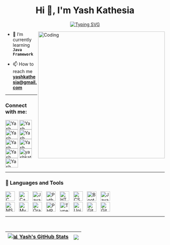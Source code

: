 <h1 align="center">Hi 👋, I'm Yash Kathesia</h1>
<p align="center">
<a href="https://git.io/typing-svg"><img src="https://readme-typing-svg.demolab.com?font=Times+New+Roman&duration=4000&pause=800&center=true&vCenter=true&random=false&width=435&lines=Passionate+about+Full+Stack+Web+Development;Interested+in+Java;Always+learning+new+things" alt="Typing SVG" /></a>
</p>
<img align="right" alt="Coding" width="400" src="https://cdn.dribbble.com/users/1162077/screenshots/3848914/programmer.gif">

- 🌱 I’m currently learning **`Java Framework`**

- 📫 How to reach me **yashkathesia@gmail.com**

---

<h3 align="left">Connect with me: </h3>
<p align="left">
    <!-- Twitter -->
    <a href="https://twitter.com/YKathesia" target="blank"><img align="center" src="https://cdn.jsdelivr.net/gh/devicons/devicon@latest/icons/twitter/twitter-original.svg" alt="Yash Kathesia" height="30" width="40" /></a>
    <!-- Linkedin -->
    <a href="https://www.linkedin.com/in/yash-kathesia-5245601a9/" target="blank"><img align="center" src="https://cdn.jsdelivr.net/gh/devicons/devicon@latest/icons/linkedin/linkedin-original.svg" alt="Yash Kathesia" height="30" width="40" /></a>
    <!-- Stackoverflow -->
    <a href="https://stackoverflow.com/users/24059744/yash-kathesia" target="blank"><img align="center" src="https://cdn.jsdelivr.net/gh/devicons/devicon@latest/icons/stackoverflow/stackoverflow-original-wordmark.svg" alt="Yash Kathesia" height="30" width="40" /></a>
    <!-- Kaggle -->
    <a href="https://www.kaggle.com/yashkathesia" target="blank"><img align="center" src="https://cdn.jsdelivr.net/gh/devicons/devicon@latest/icons/kaggle/kaggle-original-wordmark.svg" alt="Yash Kathesia" height="30" width="40" /></a>
    <!-- CodeChef -->
    <a href="https://www.codechef.com/users/yashkathesia" target="blank"><img align="center" src="https://cdn.jsdelivr.net/npm/simple-icons@3.1.0/icons/codechef.svg" alt="Yash Kathesia" height="30" width="40" /></a>
    <!-- Hackerrank -->
    <a href="https://www.hackerrank.com/profile/yash_kathesia" target="blank"><img align="center" src="https://raw.githubusercontent.com/rahuldkjain/github-profile-readme-generator/master/src/images/icons/Social/hackerrank.svg" alt="Yash Kathesia" height="30" width="40" /></a>
    <!-- Codeforces -->
    <a href="https://codeforces.com/profile/yash_kathesia" target="blank"><img align="center" src="https://raw.githubusercontent.com/rahuldkjain/github-profile-readme-generator/master/src/images/icons/Social/codeforces.svg" alt="Yash Kathesia" height="30" width="40" /></a>
    <!-- Leetcode -->
    <a href="https://leetcode.com/yashkathesia/" target="blank"><img align="center" src="https://raw.githubusercontent.com/rahuldkjain/github-profile-readme-generator/master/src/images/icons/Social/leet-code.svg" alt="yashkathesia" height="30" width="40" /></a>
    <!-- Geeksforgeeks -->
    <a href="https://auth.geeksforgeeks.org/user/yashkathesia" target="blank"><img align="center" src="https://raw.githubusercontent.com/rahuldkjain/github-profile-readme-generator/master/src/images/icons/Social/geeks-for-geeks.svg" alt="Yash Kathesia" height="30" width="40" /></a>
</p>

---

### 🧰 Languages and Tools
<p align="left">
    <!-- C -->
    <img align="left" alt="C" width="30px" style="padding-right:10px;" src="https://cdn.jsdelivr.net/gh/devicons/devicon@latest/icons/c/c-original.svg"/>
    <!-- C++ -->
    <img align="left" alt="C++" width="30px" style="padding-right:10px;" src="https://cdn.jsdelivr.net/gh/devicons/devicon@latest/icons/cplusplus/cplusplus-original.svg"/>
    <!-- Java -->
    <img align="left" alt="Java" width="30px" style="padding-right:10px;" src="https://cdn.jsdelivr.net/gh/devicons/devicon/icons/java/java-original.svg"/>
    <!-- Python -->
    <img align="left" alt="Python" width="30px" style="padding-right:10px;" src="https://cdn.jsdelivr.net/gh/devicons/devicon@latest/icons/python/python-original-wordmark.svg"/>
    <!-- HTML -->
    <img align="left" alt="HTML5" width="30px" style="padding-right:10px;" src="https://cdn.jsdelivr.net/gh/devicons/devicon@latest/icons/html5/html5-original-wordmark.svg"/>
    <!-- CSS -->
    <img align="left" alt="CSS3" width="30px" style="padding-right:10px;" src="https://cdn.jsdelivr.net/gh/devicons/devicon@latest/icons/css3/css3-original-wordmark.svg"/>
    <!-- Bootstrap -->
    <img align="left" alt="Bootstrap" width="30px" style="padding-right:10px;" src="https://cdn.jsdelivr.net/gh/devicons/devicon@latest/icons/bootstrap/bootstrap-original-wordmark.svg"/>
    <!-- JavaScript -->
    <img align="left" alt="JavaScript" width="30px" style="padding-right:10px;" src="https://cdn.jsdelivr.net/gh/devicons/devicon@latest/icons/javascript/javascript-original.svg" /> <br /> <br />
    <!-- MSSQL -->
    <img align="left" alt="MSSQL" width="30px" style="padding-right:10px;" src="https://cdn.jsdelivr.net/gh/devicons/devicon@latest/icons/microsoftsqlserver/microsoftsqlserver-original-wordmark.svg" />
    <!-- MySQL -->    
    <img align="left" alt="MySQL" width="30px" style="padding-right:10px;" src="https://cdn.jsdelivr.net/gh/devicons/devicon@latest/icons/mysql/mysql-original-wordmark.svg" />
    <!-- Oracle -->
    <img align="left" alt="Oracle" width="30px" style="padding-right:10px;" src="https://cdn.jsdelivr.net/gh/devicons/devicon@latest/icons/oracle/oracle-original.svg" />
    <!-- PHP -->
    <img align="left" alt="PHP" width="30px" style="padding-right:10px;" src="https://cdn.jsdelivr.net/gh/devicons/devicon@latest/icons/php/php-original.svg" />
    <!-- TypeScript -->
    <img align="left" alt="TypeScript" width="30px" style="padding-right:10px;" src="https://cdn.jsdelivr.net/gh/devicons/devicon@latest/icons/typescript/typescript-original.svg" />    
    <!-- Unity Game Engine -->
    <img align="left" alt="Unity Game Engine" width="30px" style="padding-right:10px;" src="https://cdn.jsdelivr.net/gh/devicons/devicon@latest/icons/unity/unity-original-wordmark.svg" />
    <!-- Git -->
    <img align="left" alt="Git" width="30px" style="padding-right:10px;" src="https://cdn.jsdelivr.net/gh/devicons/devicon/icons/git/git-original.svg" />
    <!-- GitHub -->
    <img align="left" alt="GitHub" width="30px" style="padding-right:10px;" src="https://cdn.jsdelivr.net/gh/devicons/devicon/icons/github/github-original.svg" />
</p>

<br />

---

<br /> 

| <a href="https://github.com/yash-kathesia"><img align="center" src="https://github-readme-stats.vercel.app/api?username=yash-kathesia&show_icons=true&include_all_commits=true&theme=swift&hide_border=true" alt=" 📊 Yash's GitHub Stats" /></a> | <a href="https://github.com/yash-kathesia"><img align="center" src="https://github-readme-stats.vercel.app/api/top-langs/?username=yash-kathesia&layout=compact&theme=swift&hide_border=true" /></a> |
| ------------- | ------------- |

